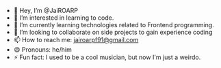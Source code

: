 - 👋 Hey, I’m @JaiROARP
- 👀 I’m interested in learning to code. 
- 🌱 I’m currently learning technologies related to Frontend programming.
- 💞️ I’m looking to collaborate on side projects to gain experience coding
- 📫 How to reach me: jairoarpf91@gmail.com
- 😄 Pronouns: he/him
- ⚡ Fun fact: I used to be a cool musician, but now I'm just a weirdo.

<!---
JaiROARP/JaiROARP is a ✨ special ✨ repository because its `README.md` (this file) appears on your GitHub profile.
You can click the Preview link to take a look at your changes.
--->
